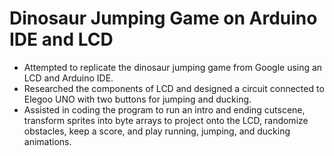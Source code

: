 # Dinosaur Jumping Game on Arduino IDE and LCD
- Attempted to replicate the dinosaur jumping game from Google using an LCD and Arduino IDE. 
- Researched the components of LCD and designed a circuit connected to Elegoo UNO with two buttons for jumping and ducking.
- Assisted in coding the program to run an intro and ending cutscene, transform sprites into byte arrays to project onto the LCD, randomize obstacles, keep a score, and play running, jumping, and ducking animations.
